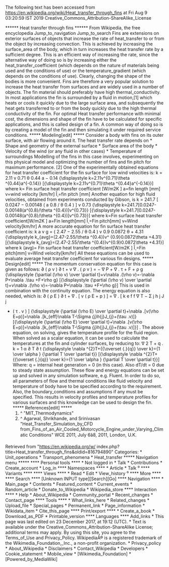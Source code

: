 The following text has been accessed from https://en.wikipedia.org/wiki/Heat_transfer_through_fins at Fri Aug 9 03:20:59 IST 2019
Creative_Commons_Attribution-ShareAlike_License




















****** Heat transfer through fins ******
From Wikipedia, the free encyclopedia
Jump_to_navigation Jump_to_search
Fins are extensions on exterior surfaces of objects that increase the rate of
heat_transfer to or from the object by increasing convection. This is achieved
by increasing the surface_area of the body, which in turn increases the heat
transfer rate by a sufficient degree. This is an efficient way of increasing
the rate, since the alternative way of doing so is by increasing either the
heat_transfer_coefficient (which depends on the nature of materials being used
and the conditions of use) or the temperature_gradient (which depends on the
conditions of use). Clearly, changing the shape of the bodies is more
convenient. Fins are therefore a very popular solution to increase the heat
transfer from surfaces and are widely used in a number of objects. The fin
material should preferably have high thermal_conductivity. In most applications
the fin is surrounded by a fluid in motion,[1] which heats or cools it quickly
due to the large surface area, and subsequently the heat gets transferred to or
from the body quickly due to the high thermal conductivity of the fin. For
optimal Heat transfer performance with minimal cost, the dimensions and shape
of the fin have to be calculated for specific applications, and this is called
design of a fin. A common way of doing so is by creating a model of the fin and
then simulating it under required service conditions.
***** Modeling[edit] *****
Consider a body with fins on its outer surface, with air flowing around it.
The heat transfer rate depends on
    * Shape and geometry of the external surface
    * Surface area of the body
    * Velocity of the wind (or any fluid in other cases)
    * Temperature of surroundings
Modelling of the fins in this case involves, experimenting on this physical
model and optimizing the number of fins and fin pitch for maximum performance.
[2]
One of the experimentally obtained equations for heat transfer coefficient for
the fin surface for low wind velocities is:
   k = 2.11  v  0.71    &#x03B8;  0.44    a  &#x2212; 0.14     {\displaystyle
k=2.11v^{0.71}\theta ^{0.44}a^{-0.14}}
[{\displaystyle k=2.11v^{0.71}\theta ^{0.44}a^{-0.14}}]
where
k= Fin surface heat transfer coefficient [W/m2K ]
a=fin length [mm]
v=wind velocity [km/hr]
Î¸=fin pitch [mm]
Another equation for high fluid velocities, obtained from experiments conducted
by Gibson, is
   k = 241.7 [ 0.0247 &#x2212; 0.00148 (  a  0.8    /   &#x03B8;  0.4   ) ]  v
0.73     {\displaystyle k=241.7[0.0247-0.00148(a^{0.8}/\theta ^{0.4})]v^{0.73}}
[{\displaystyle k=241.7[0.0247-0.00148(a^{0.8}/\theta ^{0.4})]v^{0.73}}]
where
k=Fin surface heat transfer coefficient[W/m2K ]
a=Fin length[mm]
Î¸=Fin pitch[mm]
v=Wind velocity[km/hr]
A more accurate equation for fin surface heat transfer coefficient is:
    k  a v g   = ( 2.47 &#x2212; 2.55  /   &#x03B8;  0.4   )  v  0.9   0.0872
&#x03B8; + 4.31   {\displaystyle k_{avg}=(2.47-2.55/\theta ^{0.4})v^
{0.9}0.0872\theta +4.31}
[{\displaystyle k_{avg}=(2.47-2.55/\theta ^{0.4})v^{0.9}0.0872\theta +4.31}]
where
k (avg)= Fin surface heat transfer coefficient[W/m2K ]
Î¸=Fin pitch[mm]
v=Wind velocity[km/hr]
All these equations can be used to evaluate average heat transfer coefficient
for various fin designs.
***** Design[edit] *****
The momentum conservation equation for this case is given as follows:
      &#x2202; ( &#x03C1; v )   &#x2202; t    + v &#x2207; . ( &#x03C1; v ) =
&#x2212; &#x2207; P + &#x2207; . &#x03C4; + F + &#x03C1; g   {\displaystyle
{\partial (\rho v) \over \partial t}+v\nabla .(\rho v)=-\nabla P+\nabla .\tau
+F+\rho g}
[{\displaystyle {\partial (\rho v) \over \partial t}+v\nabla .(\rho v)=-\nabla
P+\nabla .\tau +F+\rho g}]
This is used in combination with the continuity equation.
The energy equation is also needed, which is:
      &#x2202; ( &#x03C1; E )   &#x2202; t    + &#x2207; . [ v ( &#x03C1; E + p
) ] = &#x2207; . [  k  e f f   &#x2207; T &#x2212;  &#x03A3;  j    h  j    J  j
+ ( &#x03C4; . v ) ]   {\displaystyle {\partial (\rho E) \over \partial
t}+\nabla .[v(\rho E+p)]=\nabla .[k_{eff}\nabla T-\Sigma _{j}h_{j}J_{j}+(\tau
.v)]}
[{\displaystyle {\partial (\rho E) \over \partial t}+\nabla .[v(\rho
E+p)]=\nabla .[k_{eff}\nabla T-\Sigma _{j}h_{j}J_{j}+(\tau .v)]}]
.
The above equation, on solving, gives the temperature profile for the fluid
region.
When solved as a scalar equation, it can be used to calculate the temperatures
at the fin and cylinder surfaces, by reducing to:
    &#x2207;  2   T +     q .   k   =   1 &#x03B1;      &#x2202; T   &#x2202; t
{\displaystyle \nabla ^{2}T+{{\overset {.}{q}} \over k}={1 \over \alpha }
{\partial T \over \partial t}}
[{\displaystyle \nabla ^{2}T+{{\overset {.}{q}} \over k}={1 \over \alpha }
{\partial T \over \partial t}}]
Where:
q = internal heat generation = 0 (in this case).
Also dT/dt = 0 due to steady state assumption.
These flow and energy equations can be set up and solved in any simulation
software, e.g. Fluent. In order to do so, all parameters of flow and thermal
conditions like fluid velocity and temperature of body have to be specified
according to the requirement. Also, the boundary_conditions and assumptions if
any must be specified.
This results in velocity profiles and temperature profiles for various surfaces
and this knowledge can be used to design the fin.
***** References[edit] *****
   1. ^ "MIT_Thermodynamics"
   2. ^ Agarwal, Shrikhande, and Srinivasan "Heat_Transfer_Simulation_by_CFD
      from_Fins_of_an_Air_Cooled_Motorcycle_Engine_under_Varying_Climatic
      Conditions" WCE 2011, July 6â8, 2011, London, U.K.

Retrieved from "https://en.wikipedia.org/w/
index.php?title=Heat_transfer_through_fins&oldid=816794890"
Categories:
    * Unit_operations
    * Transport_phenomena
    * Heat_transfer
***** Navigation menu *****
**** Personal tools ****
    * Not logged in
    * Talk
    * Contributions
    * Create_account
    * Log_in
**** Namespaces ****
    * Article
    * Talk
⁰
**** Variants ****
**** Views ****
    * Read
    * Edit
    * View_history
⁰
**** More ****
**** Search ****
[Unknown INPUT type][Search][Go]
**** Navigation ****
    * Main_page
    * Contents
    * Featured_content
    * Current_events
    * Random_article
    * Donate_to_Wikipedia
    * Wikipedia_store
**** Interaction ****
    * Help
    * About_Wikipedia
    * Community_portal
    * Recent_changes
    * Contact_page
**** Tools ****
    * What_links_here
    * Related_changes
    * Upload_file
    * Special_pages
    * Permanent_link
    * Page_information
    * Wikidata_item
    * Cite_this_page
**** Print/export ****
    * Create_a_book
    * Download_as_PDF
    * Printable_version
**** Languages ****
Add_links
    * This page was last edited on 23 December 2017, at 19:12 (UTC).
    * Text is available under the Creative_Commons_Attribution-ShareAlike
      License; additional terms may apply. By using this site, you agree to the
      Terms_of_Use and Privacy_Policy. WikipediaÂ® is a registered trademark of
      the Wikimedia_Foundation,_Inc., a non-profit organization.
    * Privacy_policy
    * About_Wikipedia
    * Disclaimers
    * Contact_Wikipedia
    * Developers
    * Cookie_statement
    * Mobile_view
    * [Wikimedia_Foundation]
    * [Powered_by_MediaWiki]
